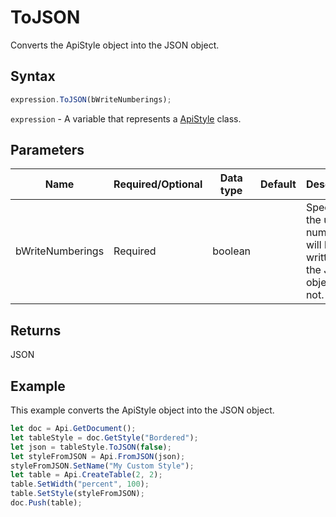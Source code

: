 # ToJSON

Converts the ApiStyle object into the JSON object.

## Syntax

```javascript
expression.ToJSON(bWriteNumberings);
```

`expression` - A variable that represents a [ApiStyle](../ApiStyle.md) class.

## Parameters

| **Name** | **Required/Optional** | **Data type** | **Default** | **Description** |
| ------------- | ------------- | ------------- | ------------- | ------------- |
| bWriteNumberings | Required | boolean |  | Specifies if the used numberings will be written to the JSON object or not. |

## Returns

JSON

## Example

This example converts the ApiStyle object into the JSON object.

```javascript
let doc = Api.GetDocument();
let tableStyle = doc.GetStyle("Bordered");
let json = tableStyle.ToJSON(false);
let styleFromJSON = Api.FromJSON(json);
styleFromJSON.SetName("My Custom Style");
let table = Api.CreateTable(2, 2);
table.SetWidth("percent", 100);
table.SetStyle(styleFromJSON);
doc.Push(table);
```
